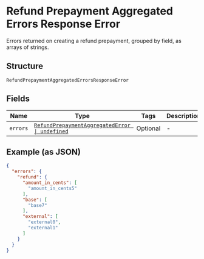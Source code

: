 
# Refund Prepayment Aggregated Errors Response Error

Errors returned on creating a refund prepayment, grouped by field, as arrays of strings.

## Structure

`RefundPrepaymentAggregatedErrorsResponseError`

## Fields

| Name | Type | Tags | Description |
|  --- | --- | --- | --- |
| `errors` | [`RefundPrepaymentAggregatedError \| undefined`](../../doc/models/refund-prepayment-aggregated-error.md) | Optional | - |

## Example (as JSON)

```json
{
  "errors": {
    "refund": {
      "amount_in_cents": [
        "amount_in_cents5"
      ],
      "base": [
        "base7"
      ],
      "external": [
        "external0",
        "external1"
      ]
    }
  }
}
```

